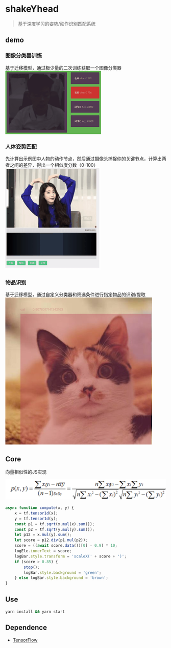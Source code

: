 # shakeYhead
> 基于深度学习的姿势/动作识别匹配系统

## demo

### 图像分类器训练
基于迁移模型，通过极少量的二次训练获取一个图像分类器
![demo](./static/xzqxl.gif)

### 人体姿势匹配
先计算出示例图中人物的动作节点，然后通过摄像头捕捉你的关键节点，计算出两者之间的差异，得出一个相似度分数（0-100）
![demo](./static/shakeYhead.demo.gif)

### 物品识别
基于迁移模型，通过自定义分类器和筛选条件进行指定物品的识别/提取
![demo](./static/car.png)

## Core

向量相似性的JS实现

![向量相似性](./static/xlxsx.png)

```JavaScript
async function compute(x, y) {
    x = tf.tensor1d(x);
    y = tf.tensor1d(y);
    const p1 = tf.sqrt(x.mul(x).sum());
    const p2 = tf.sqrt(y.mul(y).sum());
    let p12 = x.mul(y).sum();
    let score = p12.div(p1.mul(p2));
    score = ((await score.data())[0] - 0.9) * 10;
    logEle.innerText = score;
    logBar.style.transform = 'scaleX(' + score + ')';
    if (score > 0.85) {
        stop();
        logBar.style.background = 'green';
    } else logBar.style.background = 'brown';
}
```

## Use
```bash
yarn install && yarn start
```

## Dependence
* [TensorFlow](https://www.tensorflow.org/js)
